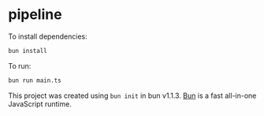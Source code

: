 # pipeline

To install dependencies:

```bash
bun install
```

To run:

```bash
bun run main.ts
```

This project was created using `bun init` in bun v1.1.3. [Bun](https://bun.sh) is a fast all-in-one JavaScript runtime.
